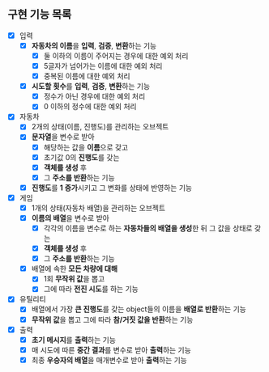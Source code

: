 ## 구현 기능 목록

- [X] 입력
  - [X] **자동차의 이름**을 **입력**, **검증**, **변환**하는 기능
    - [X] 둘 이하의 이름이 주어지는 경우에 대한 예외 처리
    - [X] 5글자가 넘어가는 이름에 대한 예외 처리
    - [X] 중복된 이름에 대한 예외 처리
  - [X] **시도할 횟수**를 **입력**, **검증**, **변환**하는 기능
    - [X] 정수가 아닌 경우에 대한 예외 처리
    - [X] 0 이하의 정수에 대한 예외 처리

- [X] 자동차
  - [x] 2개의 상태(이름, 진행도)를 관리하는 오브젝트
  - [X] **문자열**을 변수로 받아 
    - [X] 해당하는 값을 **이름**으로 갖고 
    - [X] 초기값 0의 **진행도**를 갖는 
    - [X] **객체를 생성** 후 
    - [X] 그 **주소를 반환**하는 기능
  - [X] **진행도**를 **1 증가**시키고 그 변화를 상태에 반영하는 기능

- [X] 게임
  - [X] 1개의 상태(자동차 배열)을 관리하는 오브젝트
  - [X] **이름의 배열**을 변수로 받아 
    - [X] 각각의 이름을 변수로 하는 **자동차들의 배열을 생성**한 뒤 그 값을 상태로 갖는
    - [X] **객체를 생성** 후 
    - [X] 그 **주소를 반환**하는 기능
  - [X] 배열에 속한 **모든 차량에 대해** 
    - [X] 1회 **무작위 값**을 뽑고 
    - [X] 그에 따라 **전진 시도**를 하는 기능

- [X] 유틸리티
  - [X] 배열에서 가장 **큰 진행도**를 갖는 object들의 이름을 **배열로 반환**하는 기능
  - [X] **무작위 값**을 뽑고 그에 따라 **참/거짓 값을 반환**하는 기능

- [X] 출력
  - [X] **초기 메시지**를 **출력**하는 기능
  - [X] 매 시도에 따른 **중간 결과**를 변수로 받아 **출력**하는 기능
  - [X] 최종 **우승자의 배열**을 매개변수로 받아 **출력**하는 기능
